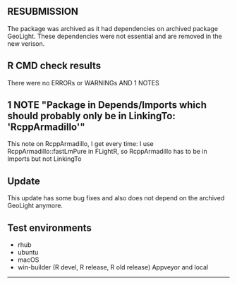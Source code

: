 ## RESUBMISSION
The package was archived as it had dependencies on archived package GeoLight. These dependencies were not essential and are removed in the new verison. 

## R CMD check results
There were no ERRORs or WARNINGs AND 1 NOTES

## 1 NOTE "Package in Depends/Imports which should probably only be in LinkingTo: 'RcppArmadillo'"
This note on RcppArmadillo, I get every time: I use RcppArmadillo::fastLmPure in FLightR, so RcppArmadillo has to be in Imports but not LinkingTo

## Update
This update has some bug fixes and also does not depend on the archived GeoLight anymore.

## Test environments
* rhub
* ubuntu 
* macOS
* win-builder (R devel, R release, R old release) Appveyor and local
---